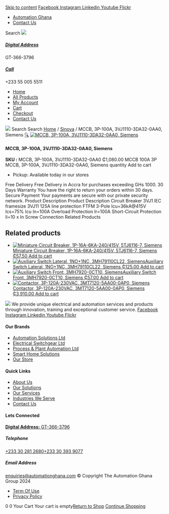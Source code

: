 [Skip to content](https://store.automationghana.com/product/mccb-3p-100a-3vj1110-3da32-0aa0-siemens/#content)
[ Facebook ](https://www.facebook.com/automationgh/) [ Instagram ](https://www.instagram.com/automationgh/) [ Linkedin ](https://www.linkedin.com/company/the-automation-ghana-limited/) [ Youtube ](https://www.youtube.com/channel/UCurrRDUSm5oIW39VXjn1u0w) [ Flickr ](https://www.flickr.com/photos/181794037@N07/)
  * [ Automation Ghana ](https://automationghana.com)
  * [ Contact Us ](https://store.automationghana.com/contact/)


Search
[ ![](https://store.automationghana.com/wp-content/uploads/2024/04/Website-TAGG-Logo-BLUE.png) ](https://store.automationghana.com/)
[ ](https://maps.app.goo.gl/m4xeaagWCNbLk4jM6)
#####  [ Digital Address ](https://maps.app.goo.gl/m4xeaagWCNbLk4jM6)
GT-366-3796 
[ ](tel:+233550055511)
#####  [ Call ](tel:+233550055511)
+233 55 005 5511 
  * [Home](https://store.automationghana.com/)
  * [All Products](https://store.automationghana.com/shop/)
  * [My Account](https://store.automationghana.com/my-account/)
  * [Cart](https://store.automationghana.com/cart/)
  * [Checkout](https://store.automationghana.com/checkout/)
  * [Contact Us](https://store.automationghana.com/contact/)


[![](https://store.automationghana.com/wp-content/uploads/2024/04/AutomationGhana_logo_white.png)](https://store.automationghana.com)
Search
Search
[Home](https://store.automationghana.com) / [Sinova](https://store.automationghana.com/product-category/sinova-siemens/) / MCCB, 3P-100A, 3VJ1110-3DA32-0AA0, Siemens
[🔍](https://store.automationghana.com/product/mccb-3p-100a-3vj1110-3da32-0aa0-siemens/)
[![MCCB, 3P-100A, 3VJ1110-3DA32-0AA0, Siemens](https://store.automationghana.com/wp-content/uploads/2025/03/mccb.jpg)](https://store.automationghana.com/wp-content/uploads/2025/03/mccb.jpg)
####  MCCB, 3P-100A, 3VJ1110-3DA32-0AA0, Siemens 
**SKU :** MCCB, 3P-100A, 3VJ1110-3DA32-0AA0 
₵1,080.00
MCCB 100A 3P
MCCB, 3P-100A, 3VJ1110-3DA32-0AA0, Siemens quantity
Add to cart
  * Pickup: Available today in our stores


Free Delivery 
Free Delivery in Accra for purchases exceeding GHs 1000. 
30 Days Warranty 
You have the right to return your orders within 30 days. 
Secure Payment 
Your payments are secure with our private security network. 
Product Description
Product Description
Circuit Breaker 3VJ1 IEC framesize 3VJ11 125A line protection FTFM 3-Pole Icu=36kA@415V Ics=75% Icu In=100A Overload Protection Ir=100A Short-Circuit Protection Ii=10 x In Screw Connection
Related Products 
## Related products
  * [![Miniature Circuit Breaker, 1P-16A-6KA-240/415V, 5TJ6116-7, Siemens](https://store.automationghana.com/wp-content/uploads/2025/03/Miniature-Circuit-Breaker-300x300.jpg)Miniature Circuit Breaker, 1P-16A-6KA-240/415V, 5TJ6116-7, Siemens ₵57.50 ](https://store.automationghana.com/product/miniature-circuit-breaker-1p-16a-6ka-240-415v-5tj6116-7-siemens/)
[Add to cart](https://store.automationghana.com/product/mccb-3p-100a-3vj1110-3da32-0aa0-siemens/?add-to-cart=24515)
  * [![Auxiliary Switch Lateral, 1NO+1NC, 3MH79110CL22, Siemens](https://store.automationghana.com/wp-content/uploads/2025/03/Aux-Switch-Lateral-300x300.jpg)Auxiliary Switch Lateral, 1NO+1NC, 3MH79110CL22, Siemens ₵125.00 ](https://store.automationghana.com/product/auxiliary-switch-lateral-1no1nc-3mh79110cl22-siemens/)
[Add to cart](https://store.automationghana.com/product/mccb-3p-100a-3vj1110-3da32-0aa0-siemens/?add-to-cart=24506)
  * [![Auxiliary Switch Front, 3MH7920-0CT10, Siemens](https://store.automationghana.com/wp-content/uploads/2025/03/Aux-Switch-Front-300x300.jpg)Auxiliary Switch Front, 3MH7920-0CT10, Siemens ₵57.00 ](https://store.automationghana.com/product/auxiliary-switch-front-3mh7920-0ct10-siemens/)
[Add to cart](https://store.automationghana.com/product/mccb-3p-100a-3vj1110-3da32-0aa0-siemens/?add-to-cart=24499)
  * [![Contactor, 3P-120A-230VAC, 3MT7120-5AA00-0AP0, Siemens](https://store.automationghana.com/wp-content/uploads/2025/03/P_IN01_XX_00058i.jpg)Contactor, 3P-120A-230VAC, 3MT7120-5AA00-0AP0, Siemens ₵3,910.00 ](https://store.automationghana.com/product/contactor-3p-120a-230vac-3mt7120-5aa00-0ap0-siemens/)
[Add to cart](https://store.automationghana.com/product/mccb-3p-100a-3vj1110-3da32-0aa0-siemens/?add-to-cart=24495)


![](https://store.automationghana.com/wp-content/uploads/2024/04/AutomationGhana_logo_white.png)
We provide unique electrical and automation services and products through innovation, training and exceptional customer service.
[ Facebook ](https://www.facebook.com/automationgh/) [ Instagram ](https://www.instagram.com/automationgh/) [ Linkedin ](https://www.linkedin.com/company/the-automation-ghana-limited/) [ Youtube ](https://www.youtube.com/channel/UCurrRDUSm5oIW39VXjn1u0w) [ Flickr ](https://www.flickr.com/photos/181794037@N07/)
#### Our Brands
  * [ Automation Solutions Ltd ](https://store.automationghana.com/product/mccb-3p-100a-3vj1110-3da32-0aa0-siemens/)
  * [ Electrical Switchgear Ltd ](https://store.automationghana.com/product/mccb-3p-100a-3vj1110-3da32-0aa0-siemens/)
  * [ Process & Plant Automation Ltd ](https://store.automationghana.com/product/mccb-3p-100a-3vj1110-3da32-0aa0-siemens/)
  * [ Smart Home Solutions ](https://store.automationghana.com/product/mccb-3p-100a-3vj1110-3da32-0aa0-siemens/)
  * [ Our Store ](https://store.automationghana.com/product/mccb-3p-100a-3vj1110-3da32-0aa0-siemens/)


#### Quick Links
  * [ About Us ](https://store.automationghana.com/product/mccb-3p-100a-3vj1110-3da32-0aa0-siemens/)
  * [ Our Solutions ](https://store.automationghana.com/product/mccb-3p-100a-3vj1110-3da32-0aa0-siemens/)
  * [ Our Services ](https://store.automationghana.com/product/mccb-3p-100a-3vj1110-3da32-0aa0-siemens/)
  * [ Industries We Serve ](https://store.automationghana.com/product/mccb-3p-100a-3vj1110-3da32-0aa0-siemens/)
  * [ Contact Us ](https://store.automationghana.com/product/mccb-3p-100a-3vj1110-3da32-0aa0-siemens/)


#### Lets Connected
[**Digital Address:** GT-366-3796](https://maps.app.goo.gl/m4xeaagWCNbLk4jM6)
#####  Telephone 
[ +233 30 281 2680](tel:+233302812680)[+233 30 393 9077](https://store.automationghana.com/product/mccb-3p-100a-3vj1110-3da32-0aa0-siemens/+233303939077)
#####  Email Address 
enquiries@automationghana.com 
© Copyright The Automation Ghana Group 2024
  * [ Term Of Use ](https://store.automationghana.com/product/mccb-3p-100a-3vj1110-3da32-0aa0-siemens/)
  * [ Privacy Policy ](https://store.automationghana.com/product/mccb-3p-100a-3vj1110-3da32-0aa0-siemens/)


0
0
Your Cart
Your cart is empty[Return to Shop](https://store.automationghana.com/shop/)
[Continue Shopping](https://store.automationghana.com/product/mccb-3p-100a-3vj1110-3da32-0aa0-siemens/)
